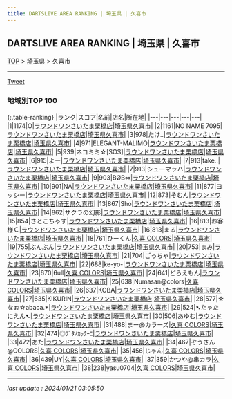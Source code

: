 ```yaml
---
title: DARTSLIVE AREA RANKING | 埼玉県 | 久喜市
---
```

## DARTSLIVE AREA RANKING | 埼玉県 | 久喜市

[TOP](/darts/rank/) > [埼玉県](/darts/rank/埼玉県/) > 久喜市

___

<a href="https://twitter.com/share?ref_src=twsrc%5Etfw" data-text="DARTSLIVE AREA RANKING | 埼玉県久喜市" class="twitter-share-button" data-via="DARTSLIVE" data-hashtags="DARTSLIVE" data-related="DARTSLIVE" data-show-count="false">Tweet</a>

### 地域別TOP 100

{:.table-ranking}
|ランク|スコア|名前|店名|所在地|
|---|---|---|---|---|
|1|1174|O|<a href="https://search.dartslive.com/jp/shop/2ca5791469faea530d9b047a20a7ba1e">ラウンドワンさいたま栗橋店</a>|<a href="/darts/rank/埼玉県/久喜市">埼玉県久喜市</a>|
|2|1161|NO NAME 7095|<a href="https://search.dartslive.com/jp/shop/2ca5791469faea530d9b047a20a7ba1e">ラウンドワンさいたま栗橋店</a>|<a href="/darts/rank/埼玉県/久喜市">埼玉県久喜市</a>|
|3|978|たけ..|<a href="https://search.dartslive.com/jp/shop/2ca5791469faea530d9b047a20a7ba1e">ラウンドワンさいたま栗橋店</a>|<a href="/darts/rank/埼玉県/久喜市">埼玉県久喜市</a>|
|4|971|ELEGANT-MALIMO|<a href="https://search.dartslive.com/jp/shop/2ca5791469faea530d9b047a20a7ba1e">ラウンドワンさいたま栗橋店</a>|<a href="/darts/rank/埼玉県/久喜市">埼玉県久喜市</a>|
|5|939|ネコミミ☆[SOS]|<a href="https://search.dartslive.com/jp/shop/2ca5791469faea530d9b047a20a7ba1e">ラウンドワンさいたま栗橋店</a>|<a href="/darts/rank/埼玉県/久喜市">埼玉県久喜市</a>|
|6|915|よー|<a href="https://search.dartslive.com/jp/shop/2ca5791469faea530d9b047a20a7ba1e">ラウンドワンさいたま栗橋店</a>|<a href="/darts/rank/埼玉県/久喜市">埼玉県久喜市</a>|
|7|913|take..|<a href="https://search.dartslive.com/jp/shop/2ca5791469faea530d9b047a20a7ba1e">ラウンドワンさいたま栗橋店</a>|<a href="/darts/rank/埼玉県/久喜市">埼玉県久喜市</a>|
|7|913|シューマッハ|<a href="https://search.dartslive.com/jp/shop/2ca5791469faea530d9b047a20a7ba1e">ラウンドワンさいたま栗橋店</a>|<a href="/darts/rank/埼玉県/久喜市">埼玉県久喜市</a>|
|9|903|BØB∞|<a href="https://search.dartslive.com/jp/shop/2ca5791469faea530d9b047a20a7ba1e">ラウンドワンさいたま栗橋店</a>|<a href="/darts/rank/埼玉県/久喜市">埼玉県久喜市</a>|
|10|901|NA|<a href="https://search.dartslive.com/jp/shop/2ca5791469faea530d9b047a20a7ba1e">ラウンドワンさいたま栗橋店</a>|<a href="/darts/rank/埼玉県/久喜市">埼玉県久喜市</a>|
|11|877|ヨッシー|<a href="https://search.dartslive.com/jp/shop/2ca5791469faea530d9b047a20a7ba1e">ラウンドワンさいたま栗橋店</a>|<a href="/darts/rank/埼玉県/久喜市">埼玉県久喜市</a>|
|12|873|そむん|<a href="https://search.dartslive.com/jp/shop/2ca5791469faea530d9b047a20a7ba1e">ラウンドワンさいたま栗橋店</a>|<a href="/darts/rank/埼玉県/久喜市">埼玉県久喜市</a>|
|13|867|Sho|<a href="https://search.dartslive.com/jp/shop/2ca5791469faea530d9b047a20a7ba1e">ラウンドワンさいたま栗橋店</a>|<a href="/darts/rank/埼玉県/久喜市">埼玉県久喜市</a>|
|14|862|サクラの幻影|<a href="https://search.dartslive.com/jp/shop/2ca5791469faea530d9b047a20a7ba1e">ラウンドワンさいたま栗橋店</a>|<a href="/darts/rank/埼玉県/久喜市">埼玉県久喜市</a>|
|15|854|さとこちゃす|<a href="https://search.dartslive.com/jp/shop/2ca5791469faea530d9b047a20a7ba1e">ラウンドワンさいたま栗橋店</a>|<a href="/darts/rank/埼玉県/久喜市">埼玉県久喜市</a>|
|16|813|お客様Ｃ|<a href="https://search.dartslive.com/jp/shop/2ca5791469faea530d9b047a20a7ba1e">ラウンドワンさいたま栗橋店</a>|<a href="/darts/rank/埼玉県/久喜市">埼玉県久喜市</a>|
|16|813|まる|<a href="https://search.dartslive.com/jp/shop/2ca5791469faea530d9b047a20a7ba1e">ラウンドワンさいたま栗橋店</a>|<a href="/darts/rank/埼玉県/久喜市">埼玉県久喜市</a>|
|18|761|ひーくん|<a href="https://search.dartslive.com/jp/shop/6b4bf819b2f48c1c0d9b047a20a7ba1e">久喜 COLORS</a>|<a href="/darts/rank/埼玉県/久喜市">埼玉県久喜市</a>|
|19|755|ぶんぶん|<a href="https://search.dartslive.com/jp/shop/2ca5791469faea530d9b047a20a7ba1e">ラウンドワンさいたま栗橋店</a>|<a href="/darts/rank/埼玉県/久喜市">埼玉県久喜市</a>|
|20|753|まみ|<a href="https://search.dartslive.com/jp/shop/2ca5791469faea530d9b047a20a7ba1e">ラウンドワンさいたま栗橋店</a>|<a href="/darts/rank/埼玉県/久喜市">埼玉県久喜市</a>|
|21|704|ごっちゃ|<a href="https://search.dartslive.com/jp/shop/2ca5791469faea530d9b047a20a7ba1e">ラウンドワンさいたま栗橋店</a>|<a href="/darts/rank/埼玉県/久喜市">埼玉県久喜市</a>|
|22|688|ke-yo-|<a href="https://search.dartslive.com/jp/shop/2ca5791469faea530d9b047a20a7ba1e">ラウンドワンさいたま栗橋店</a>|<a href="/darts/rank/埼玉県/久喜市">埼玉県久喜市</a>|
|23|670|6ull|<a href="https://search.dartslive.com/jp/shop/6b4bf819b2f48c1c0d9b047a20a7ba1e">久喜 COLORS</a>|<a href="/darts/rank/埼玉県/久喜市">埼玉県久喜市</a>|
|24|641|どらえもん|<a href="https://search.dartslive.com/jp/shop/2ca5791469faea530d9b047a20a7ba1e">ラウンドワンさいたま栗橋店</a>|<a href="/darts/rank/埼玉県/久喜市">埼玉県久喜市</a>|
|25|638|Numasan@colors|<a href="https://search.dartslive.com/jp/shop/6b4bf819b2f48c1c0d9b047a20a7ba1e">久喜 COLORS</a>|<a href="/darts/rank/埼玉県/久喜市">埼玉県久喜市</a>|
|26|637|KOBA|<a href="https://search.dartslive.com/jp/shop/2ca5791469faea530d9b047a20a7ba1e">ラウンドワンさいたま栗橋店</a>|<a href="/darts/rank/埼玉県/久喜市">埼玉県久喜市</a>|
|27|635|KIKURIN|<a href="https://search.dartslive.com/jp/shop/2ca5791469faea530d9b047a20a7ba1e">ラウンドワンさいたま栗橋店</a>|<a href="/darts/rank/埼玉県/久喜市">埼玉県久喜市</a>|
|28|577|☆なぉ☆abaca.*|<a href="https://search.dartslive.com/jp/shop/2ca5791469faea530d9b047a20a7ba1e">ラウンドワンさいたま栗橋店</a>|<a href="/darts/rank/埼玉県/久喜市">埼玉県久喜市</a>|
|29|524|➷たゃたにえん➷|<a href="https://search.dartslive.com/jp/shop/2ca5791469faea530d9b047a20a7ba1e">ラウンドワンさいたま栗橋店</a>|<a href="/darts/rank/埼玉県/久喜市">埼玉県久喜市</a>|
|30|506|あゆむ|<a href="https://search.dartslive.com/jp/shop/2ca5791469faea530d9b047a20a7ba1e">ラウンドワンさいたま栗橋店</a>|<a href="/darts/rank/埼玉県/久喜市">埼玉県久喜市</a>|
|31|488|まー@カラーズ|<a href="https://search.dartslive.com/jp/shop/6b4bf819b2f48c1c0d9b047a20a7ba1e">久喜 COLORS</a>|<a href="/darts/rank/埼玉県/久喜市">埼玉県久喜市</a>|
|32|474|◎ﾌﾞﾀﾉｶｯｸｰﾆ|<a href="https://search.dartslive.com/jp/shop/2ca5791469faea530d9b047a20a7ba1e">ラウンドワンさいたま栗橋店</a>|<a href="/darts/rank/埼玉県/久喜市">埼玉県久喜市</a>|
|33|472|あた|<a href="https://search.dartslive.com/jp/shop/2ca5791469faea530d9b047a20a7ba1e">ラウンドワンさいたま栗橋店</a>|<a href="/darts/rank/埼玉県/久喜市">埼玉県久喜市</a>|
|34|467|ぞうさん@COLORS|<a href="https://search.dartslive.com/jp/shop/6b4bf819b2f48c1c0d9b047a20a7ba1e">久喜 COLORS</a>|<a href="/darts/rank/埼玉県/久喜市">埼玉県久喜市</a>|
|35|456|じゃん|<a href="https://search.dartslive.com/jp/shop/6b4bf819b2f48c1c0d9b047a20a7ba1e">久喜 COLORS</a>|<a href="/darts/rank/埼玉県/久喜市">埼玉県久喜市</a>|
|36|439|UY|<a href="https://search.dartslive.com/jp/shop/6b4bf819b2f48c1c0d9b047a20a7ba1e">久喜 COLORS</a>|<a href="/darts/rank/埼玉県/久喜市">埼玉県久喜市</a>|
|37|359|かつや@串カラ|<a href="https://search.dartslive.com/jp/shop/6b4bf819b2f48c1c0d9b047a20a7ba1e">久喜 COLORS</a>|<a href="/darts/rank/埼玉県/久喜市">埼玉県久喜市</a>|
|38|238|yasu0704|<a href="https://search.dartslive.com/jp/shop/6b4bf819b2f48c1c0d9b047a20a7ba1e">久喜 COLORS</a>|<a href="/darts/rank/埼玉県/久喜市">埼玉県久喜市</a>|



___

_last update : 2024/01/21 03:05:50_


<script src="https://cdnjs.cloudflare.com/ajax/libs/jquery/3.6.1/jquery.min.js" integrity="sha512-aVKKRRi/Q/YV+4mjoKBsE4x3H+BkegoM/em46NNlCqNTmUYADjBbeNefNxYV7giUp0VxICtqdrbqU7iVaeZNXA==" crossorigin="anonymous" referrerpolicy="no-referrer"></script>
<script src="https://cdnjs.cloudflare.com/ajax/libs/jquery.tablesorter/2.31.3/js/jquery.tablesorter.min.js" integrity="sha512-qzgd5cYSZcosqpzpn7zF2ZId8f/8CHmFKZ8j7mU4OUXTNRd5g+ZHBPsgKEwoqxCtdQvExE5LprwwPAgoicguNg==" crossorigin="anonymous" referrerpolicy="no-referrer"></script>
<link rel="stylesheet" href="https://cdnjs.cloudflare.com/ajax/libs/jquery.tablesorter/2.31.3/css/theme.default.min.css" integrity="sha512-wghhOJkjQX0Lh3NSWvNKeZ0ZpNn+SPVXX1Qyc9OCaogADktxrBiBdKGDoqVUOyhStvMBmJQ8ZdMHiR3wuEq8+w==" crossorigin="anonymous" referrerpolicy="no-referrer" />
<script>
$(function() {
    $(".table-ranking").tablesorter({sortList:[[0, 0]]});
});
</script>

<script async src="https://platform.twitter.com/widgets.js" charset="utf-8"></script>